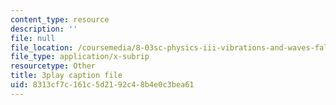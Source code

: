 ```yaml
---
content_type: resource
description: ''
file: null
file_location: /coursemedia/8-03sc-physics-iii-vibrations-and-waves-fall-2016/8313cf7c161c5d2192c48b4e0c3bea61_cektQp7QQhk.vtt
file_type: application/x-subrip
resourcetype: Other
title: 3play caption file
uid: 8313cf7c-161c-5d21-92c4-8b4e0c3bea61
---
```

